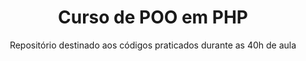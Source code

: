 <h1 align="center">Curso de POO em PHP</h1>
<p align="center">Repositório destinado aos códigos praticados durante as 40h de aula</p>
